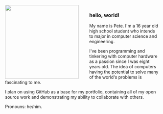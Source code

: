 <img align="left" style="padding-right:2rem" width="240" src="https://raw.githubusercontent.com/restrafes/restrafes/main/assets/mugshot-img.png"/>

### <b>hello, world!</b>
My name is Pete. I'm a 16 year old high school student who intends
to major in computer science and engineering.

I've been programming and tinkering with computer hardware as a passion since I was eight years old.
The idea of computers having the potential to solve many of the world's problems is fascinating to me.

I plan on using GitHub as a base for my portfolio, containing all of my open source work and demonstrating my ability to collaborate with others.

Pronouns: he/him.